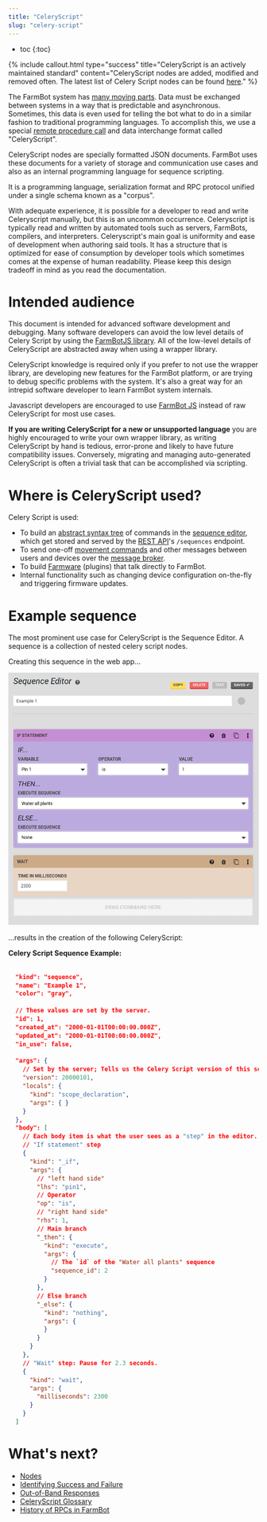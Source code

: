 ```yaml
---
title: "CeleryScript"
slug: "celery-script"
---
```


* toc
{:toc}


{%
include callout.html
type="success"
title="CeleryScript is an actively maintained standard"
content="CeleryScript nodes are added, modified and removed often. The latest list of Celery Script nodes can be found [here](https://github.com/FarmBot/farmbot-js/blob/master/dist/corpus.d.ts)."
%}

The FarmBot system has [many moving parts](farmbot-software-development/high-level-overview.md). Data must be exchanged between systems in a way that is predictable and asynchronous. Sometimes, this data is even used for telling the bot what to do in a similar fashion to traditional programming languages. To accomplish this, we use a special [remote procedure call](https://en.wikipedia.org/wiki/Remote_procedure_call) and data interchange format called "CeleryScript".

CeleryScript nodes are specially formatted JSON documents. FarmBot uses these documents for a variety of storage and communication use cases and also as an internal programming language for sequence scripting.

It is a programming language, serialization format and RPC protocol unified under a single schema known as a "corpus".

With adequate experience, it is possible for a developer to read and write Celeryscript manually, but this is an uncommon occurrence. Celeryscript is typically read and written by automated tools such as servers, FarmBots, compilers, and interpreters. Celeryscript's main goal is uniformity and ease of development when authoring said tools. It has a structure that is optimized for ease of consumption by developer tools which sometimes comes at the expense of human readability. Please keep this design tradeoff in mind as you read the documentation.

# Intended audience

This document is intended for advanced software development and debugging. Many software developers can avoid the low level details of Celery Script by using the [FarmBotJS library](https://github.com/FarmBot/farmbot-js). All of the low-level details of CeleryScript are abstracted away when using a wrapper library.

CeleryScript knowledge is required only if you prefer to not use the wrapper library, are developing new features for the FarmBot platform, or are trying to debug specific problems with the system. It's also a great way for an intrepid software developer to learn FarmBot system internals.

Javascript developers are encouraged to use [FarmBot JS](farmbot-js.md) instead of raw CeleryScript for most use cases.

**If you are writing CeleryScript for a new or unsupported language** you are highly encouraged to write your own wrapper library, as writing CeleryScript by hand is tedious, error-prone and likely to have future compatibility issues. Conversely, migrating and managing auto-generated CeleryScript is often a trivial task that can be accomplished via scripting.


# Where is CeleryScript used?

Celery Script is used:

 * To build an [abstract syntax tree](https://astexplorer.net) of commands in the [sequence editor](https://software.farm.bot/docs/sequences), which get stored and served by the [REST API](web-app/rest-api.md)'s `/sequences` endpoint.
 * To send one-off [movement commands](https://software.farm.bot/docs/controls) and other messages between users and devices over the [message broker](web-app/message-broker.md).
 * To build [Farmware](farmware.md) (plugins) that talk directly to FarmBot.
 * Internal functionality such as changing device configuration on-the-fly and triggering firmware updates.

# Example sequence

The most prominent use case for CeleryScript is the Sequence Editor. A sequence is a collection of nested celery script nodes.

Creating this sequence in the web app...


![example_1.png](example_1.png)

...results in the creation of the following CeleryScript:



__Celery Script Sequence Example:__

```json

  "kind": "sequence",
  "name": "Example 1",
  "color": "gray",

  // These values are set by the server.
  "id": 1,
  "created_at": "2000-01-01T00:00:00.000Z",
  "updated_at": "2000-01-01T00:00:00.000Z",
  "in_use": false,

  "args": {
    // Set by the server; Tells us the Celery Script version of this sequence.
    "version": 20000101,
    "locals": {
      "kind": "scope_declaration",
      "args": { }
    }
  },
  "body": [
    // Each body item is what the user sees as a "step" in the editor.
    // "If statement" step
    {
      "kind": "_if",
      "args": {
        // "left hand side"
        "lhs": "pin1",
        // Operator
        "op": "is",
        // "right hand side"
        "rhs": 1,
        // Main branch
        "_then": {
          "kind": "execute",
          "args": {
            // The `id` of the "Water all plants" sequence
            "sequence_id": 2
          }
        },
        // Else branch
        "_else": {
          "kind": "nothing",
          "args": {
          }
        }
      }
    },
    // "Wait" step: Pause for 2.3 seconds.
    {
      "kind": "wait",
      "args": {
        "milliseconds": 2300
      }
    }
  ]
```


# What's next?

 * [Nodes](celery-script/nodes.md)
 * [Identifying Success and Failure](celery-script/identifying-success-and-failure.md)
 * [Out-of-Band Responses](celery-script/out-of-band-responses.md)
 * [CeleryScript Glossary](celery-script/celeryscript-glossary.md)
 * [History of RPCs in FarmBot](celery-script/history-of-rpcs-in-farmbot.md)
